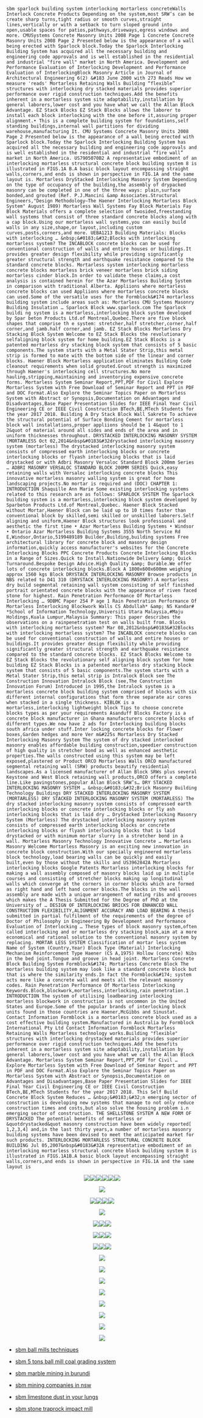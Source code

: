 
```
sbm sparlock building system interlocking mortarless concreteWalls Interlock Concrete Products Depending on the system,most SRW’s can be create sharp turns,tight radius or smooth curves,straight lines,vertically or with a setback to turn sloped ground into open,usable spaces for patios,pathways,driveways,egress windows and more. CMUSystems Concrete Masonry Units 2008 Page 1 Concrete Concrete Masonry Units 2008 Page 2 Presented below is the appearance of a wall being erected with Sparlock block.Today the Sparlock Interlocking Building System has acquired all the necessary building and engineering code approvals and is well established in the residential and industrial "fire wall" market in North America. Development and Performance Evaluation of Interlocking Development and Performance Evaluation of InterlockingBlock Masonry Article in Journal of Architectural Engineering 6(2) &#183 June 2000 with 273 Reads How we measure 'reads' Mortarless Retaining Walls Building “flexible” structures with interlocking dry stacked materials provides superior performance over rigid construction techniques.Add the benefits inherent in a mortarless system site adaptability,installation by general laborers,lower cost and you have what we call the Allan Block Advantage. EZ Stack Blocks EZ Stack Blocks allows the laborer to install each block interlocking with the one before it,assuring proper alignment.• This is a complete building system for foundations,self standing buildings,internal wall partitions for dividing warehouse,manufacturing It. CMU Systems Concrete Masonry Units 2008 Page 2 Presented below is the appearance of a wall being erected with Sparlock block.Today the Sparlock Interlocking Building System has acquired all the necessary building and engineering code approvals and is well established in the residential and industrial “fire wall” market in North America. US7905070B2 A representative embodiment of an interlocking mortarless structural concrete block building system 8 is illustrated in FIGS.1A B.A basic block layout encompassing straight walls,corners,and ends is shown in perspective in FIG.1A and the same layout is. Mortarless DryStacked Interlocking Masonry System Depending on the type of occupancy of the building,the assembly of drypacked masonry can be completed in one of the three ways: plain,surface bonded,and grouted (Ref. P.J.Mancini &amp Associates.Structural Engineers,"Design Methodology—The Haener Interlocking Mortarless Block System" August 1989) Mortarless Wall Systems Fay Block Materials Fay Block Materials offers a complete selection of twosided,freestanding wall systems that consist of three standard concrete blocks along with a cap block.Using our mortarless wall systems,you can easily build walls in any size,shape,or layout,including custom curves,posts,corners,and more. UEBA1213 Building Materials: Blocks with interlocking … &nbsp;&#0183;&#32;Blocks with interlocking mortarless system? The INCABLOCK concrete blocks can be used for conventional construction of walls and entire houses or buildings.It provides greater design flexibility while providing significantly greater structural strength and earthquake resistance compared to the standard concrete blocks. Mortarless system interlocking mortarless concrete blocks mortarless brick veneer mortarless brick siding mortarless cinder block.In order to validate these claims,a cost analysis is contained herein for the Azar Mortarless Building System in comparison with traditional Alberta. Appliions where mortarless concrete blocks can used Appliions where mortarless concrete blocks can used.Some of the versatile uses for the Formblock&#174 mortarless building system include areas such as: Mortarless CMU Systems Masonry Building Insulation … Sparlock Block www.sparlock.com The Sparlock buildi ng system is a mortarless,interlocking block system developed by Spar beton Products Ltd.of Montreal,Quebec.There are five block shapes that comprise th e system: stretcher,half stretcher,corner,half corner,and jamb.half corner,and jamb. EZ Stack Blocks Mortarless Dry Stacking Block System Welcome to EZ Stack Blocks the revolutionary selfaligning block system for home building.EZ Stack Blocks is a patented mortarless dry stacking block system that consists of 5 basic components.The system starts with a Metal Stater Strip,this metal strip is formed to mate with the bottom side of the linear and corner blocks. Haener Block Mortarless application eliminates Building Code cleanout requirements when solid grouted.Grout strength is maximized through Haener's interlocking cell structures.No more hauling,stripping,maintaining and inventorying expensive concrete forms. Mortarless System Seminar Report,PPT,PDF for Civil Explore Mortarless System with Free Download of Seminar Report and PPT in PDF and DOC Format.Also Explore the Seminar Topics Paper on Mortarless System with Abstract or Synopsis,Documentation on Advantages and Disadvantages,Base Paper Presentation Slides for IEEE Final Year Civil Engineering CE or IEEE Civil Construction BTech,BE,MTech Students for the year 2017 2018. Building A Dry Stack Block Wall Sakrete To achieve the structural potential of Surface Bonding Cement for mortarless block wall installations,proper appliions should be 1 4&quot to 1 2&quot of material around all sides and ends of the area and in uniform thicknesses throughout. DRYSTACKED INTERLOCKING MASONRY SYSTEM (MORTARLESS Oct 02,2014&nbsp&#0183&#32drystacked interlocking masonry system (mortarless) The drystacked interlocking masonry system consists of compressed earth interlocking blocks or concrete interlocking blocks or flyash interlocking blocks that is laid drystacked or with Adbri Masonry Versaloc Standard Block 200mm Series … ADBRI MASONRY VERSALOC STANDARD BLOCK 200MM SERIES Quick,easy retaining walls with Versaloc interlocking concrete blocks This innovative mortarless masonry walling system is great for home landscaping projects.No mortar is required and (DOC) CHAPTER 1: INTRODUCTION Shaquille Ann Marie Some existing interlocking systems related to this research are as follows: SPARLOCK SYSTEM The Sparlock building system is a mortarless,interlocking block system developed by Sparbeton Products Ltd.of Montreal,Quebec. Haener Block Stacked without Mortar,Haener Block can be laid up to 10 times faster than conventional block by skilled,semi skilled or unskilled laborers.Self aligning and uniform,Haener Block structures look professional and aesthetic the first time • Azar Mortarless Building Systems • Windsor • Ontario Azar Mortarless Building Systems 3555 North Service Rd E,Windsor,Ontario,5199489189 Builder,Building,building systems Free architectural library for concrete block and masonry design information,quickly access manufacturer's websites for the Concrete Interlocking Blocks PPC Concrete Products Concrete Interlocking Blocks in a Range of Sizes.Quick to Install.Nationwide Delivery &amp; Quick Turnaround.Bespoke Design Advice.High Quality &amp; Durable.We offer lots of concrete interlocking blocks.Block A 1800x600x600mm weighing approx 1560 kgs Block DRYSTACK INTERLOCKING MASONRY Browse products in NBS related to D41 310 (DRYSTACK INTERLOCKING MASONRY).A mortarless dry build segmental retaining wall system consisting of self finished portrait orientated concrete blocks with the appearance of riven faced stone for highest. Rain Penetration Performance Of Mortarless Interlocking … 9DBMC Paper 254 P age 1 Rain Penetration Performance Of Mortarless Interlocking Blockwork Walls CS Abdullah* &amp; NS Kandar# *School of Information Technology,Universiti Utara Malaysia,#Maju Holdings,Kuala Lumpur,Malaysia Summary: This paper describes the observations on a rainpenetration test on walls built from. Blocks with interlocking mortarless system? Mar 08,2012&nbsp&#0183&#32Blocks with interlocking mortarless system? The INCABLOCK concrete blocks can be used for conventional construction of walls and entire houses or buildings.It provides greater design flexibility while providing significantly greater structural strength and earthquake resistance compared to the standard concrete blocks. EZ Stack Blocks Welcome to EZ Stack Blocks the revolutionary self aligning block system for home building EZ Stack Blocks is a patented mortarless dry stacking block system that consists of 5 basic components.The system starts with a Metal Stater Strip,this metal strip is Intralock Block see The Construction Innovation Intralock Block (see,The Construction Innovation Forum) Introduced in 1995,the Intralock system is a mortarless concrete block building system comprised of blocks with six different internal configurations that form three separate air cores when stacked in a single thickness. KIBLOK is a mortarless,interlocking lightweight block Tips to choose concrete blocks types as per your requirements Asanduff Blocks Factory is a concrete block manufacturer in Ghana manufacturers concrete blocks of different types.We now have 2 ads for Interlocking building blocks south africa under stuff.Inter locking concrete blocks for Flower boxes,Garden hedges and more Ver m&#225s Mortarless Dry Stacked Interlocking Masonry System The system of dry stacked interlocked masonry enables affordable building construction,speedier construction of high quality in stretcher bond as well as enhanced aesthetic properties.The walls constructed using this system may be left exposed,plastered or Product ORCO Mortarless Walls ORCO manufactured segmental retaining wall (SRW) products beautify residential landscapes.As a licensed manufacturer of Allan Block SRWs plus several Keystone and West Block retaining wall products,ORCO offers a complete line.Like pavingstones,popular Allan Block SRW’s… DRY STACKED INTERLOCKING MASONRY SYSTEM … &nbsp;&#0183;&#32;Brick Masonry Building Technology Buildings DRY STACKED INTERLOCKING MASONRY SYSTEM (MORTARLESS) DRY STACKED INTERLOCKING MASONRY SYSTEM (MORTARLESS) The dry stacked interlocking masonry system consists of compressed earth interlocking blocks or concrete interlocking blocks or fly ash interlocking blocks that is laid dry … DryStacked Interlocking Masonry System (Mortarless) The drystacked interlocking masonry system consists of compressed earth interlocking blocks or concrete interlocking blocks or flyash interlocking blocks that is laid drystacked or with minimum mortar slurry in a stretcher bond in a wall. Mortarless Masonry Technology Innovative Concrete … Mortarless Masonry Welcome Mortarless Masonry is an exciting new innovation in concrete block construction.With our specially engineered mortarless block technology,load bearing walls can be quickly and easily built,even by those without the skills and US3962842A Mortarless interlocking blocks Google Patents Mortarless interlocking blocks for making a wall assembly composed of masonry blocks laid up in multiple courses and consisting of stretcher blocks making up longitudinal walls which converge at the corners in corner blocks which are formed as right hand and left hand corner blocks.The blocks in the wall assembly are made with a unique arrangement of mating ribs and grooves which makes the A Thesis Submitted for the Degree of PhD at the University of … DESIGN OF INTERLOCKING BRICKS FOR ENHANCED WALL CONSTRUCTION FLEXIBILITY,ALIGNMENT ACCURACY AND LOAD BEARING A thesis submitted in partial fulfilment of the requirements of the degree of Doctor of Philosophy in Engineering By Development and Performance Evaluation of Interlocking … These types of block masonry system,often called interlocking and or mortarless dry stacking block,aim at a more economical and rational solution to the conventional masonry system by replacing. MORTAR LESS SYSTEM Classification of mortar less system Name of System (Country,Year) Block Type (Material) Interlocking Mechanism Reinforcement Type Haener (CS A,1975) Hollow (concrete) Nibs in the bed joint.Tongue and groove in head joint. Mortarless Concrete Block Building System Formblock&#174; Mortarless Concrete Block The mortarless building system may look like a standard concrete block but that is where the similarity ends.In fact the Formblock&#174; system acts more like a concrete wall and meets all the relevant masonry codes. Rain Penetration Performance Of Mortarless Interlocking Keywords.Block,blockwork,mortarless,interlocking,rain penetration.1 INTRODUCTION The system of utilising loadbearing interlocking mortarless blockwork in construction is not uncommon in the United States and Europe.Some of the popular brands of interlocking block units found in those countries are Haener,McGibbs and Sinustat. Contact Information Formblock is a mortarless concrete block used as a cost effective building system.Manufactured in Australia by Formblock International Pty Ltd Contact Information Formblock Mortarless Retaining Walls Mortarless technology works.Building "flexible" structures with interlocking drystacked materials provides superior performance over rigid construction techniques.Add the benefits inherent in a mortarless system site adaptability,installation by general laborers,lower cost and you have what we call the Allan Block Advantage. Mortarless System Seminar Report,PPT,PDF for Civil … Explore Mortarless System with Free Download of Seminar Report and PPT in PDF and DOC Format.Also Explore the Seminar Topics Paper on Mortarless System with Abstract or Synopsis,Documentation on Advantages and Disadvantages,Base Paper Presentation Slides for IEEE Final Year Civil Engineering CE or IEEE Civil Construction BTech,BE,MTech Students for the year 2017 2018. This Self Build Concrete Block System Reduces … &nbsp;&#0183;&#32;n emerging sector of construction is developing new systems that manage to not only reduce construction times and costs,but also solve the housing problem i.n emerging sector of construction. THE SHELLSTONE SYSTEM A NEW FORM OF DRYSTACKED The potential benefits of mortarless or &quotdrystacked&quot masonry construction have been widely reported[ 1,2,3,4] and,in the last thirty years,a number of mortarless masonry building systems have been devised to meet the anticipated market for such products. INTERLOCKING MORTARLESS STRUCTURAL CONCRETE BLOCK BUILDING Jul 05,2007&nbsp&#0183&#32A representative embodiment of an interlocking mortarless structural concrete block building system 8 is illustrated in FIGS.1A1B.A basic block layout encompassing straight walls,corners,and ends is shown in perspective in FIG.1A and the same layout is 
```

<div align="center">
  
<a rel="nofollow" href="https://m.shibang-china.com?f=github&k=sbm+sparlock+building+system+interlocking+mortarless+concrete"><img src="https://static.shibang-china.com/en/l.png"></a><img src="https://static.shibang-china.com/en/hw.png"><a rel="nofollow" href="https://m.shibang-china.com/product/?f=github&k=sbm+sparlock+building+system+interlocking+mortarless+concrete"><img src="https://static.shibang-china.com/en/p.png"></a><a rel="nofollow" href="https://m.shibang-china.com/cases/?f=github&k=sbm+sparlock+building+system+interlocking+mortarless+concrete"><img src="https://static.shibang-china.com/en/c.png"></a><a rel="nofollow" href="https://m.shibang-china.com/news/?f=github&k=sbm+sparlock+building+system+interlocking+mortarless+concrete"><img src="https://static.shibang-china.com/en/n.png"></a><a rel="nofollow" href="https://m.shibang-china.com?f=github&k=sbm+sparlock+building+system+interlocking+mortarless+concrete"><img src="https://static.shibang-china.com/en/m.png"></a>

<a rel="nofollow" href="https://m.shibang-china.com/product/?f=github&k=sbm+sparlock+building+system+interlocking+mortarless+concrete"><img src="https://static.shibang-china.com/en/b.jpg"></a>
  
<a rel="nofollow" href="https://m.shibang-china.com/solution-aggregate.html?f=github&k=sbm+sparlock+building+system+interlocking+mortarless+concrete"><img src="https://static.shibang-china.com/en/a.jpg"></a><a rel="nofollow" href="https://m.shibang-china.com/solution-mine.html?f=github&k=sbm+sparlock+building+system+interlocking+mortarless+concrete"><img src="https://static.shibang-china.com/en/m.jpg"></a><a rel="nofollow" href="https://m.shibang-china.com/solution-mill.html?f=github&k=sbm+sparlock+building+system+interlocking+mortarless+concrete"><img src="https://static.shibang-china.com/en/g.jpg"></a><a rel="nofollow" href="https://m.shibang-china.com/solution-epc.html?f=github&k=sbm+sparlock+building+system+interlocking+mortarless+concrete"><img src="https://static.shibang-china.com/en/e.jpg"></a>

<a rel="nofollow" href="https://m.shibang-china.com/product/?f=github&k=sbm+sparlock+building+system+interlocking+mortarless+concrete"><img src="https://static.shibang-china.com/en/a-p.png"></a>

<a rel="nofollow" href="https://m.shibang-china.com/product/crusher/c6x.html?f=github&k=sbm+sparlock+building+system+interlocking+mortarless+concrete"><img src="https://static.shibang-china.com/en/j.jpg"></a><a rel="nofollow" href="https://m.shibang-china.com/product/crusher/ci5x.html?f=github&k=sbm+sparlock+building+system+interlocking+mortarless+concrete"><img src="https://static.shibang-china.com/en/i.jpg"></a><a rel="nofollow" href="https://m.shibang-china.com/product/crusher/hst.html?f=github&k=sbm+sparlock+building+system+interlocking+mortarless+concrete"><img src="https://static.shibang-china.com/en/c.jpg"></a>

<a rel="nofollow" href="https://m.shibang-china.com/product/mill/mtw.html?f=github&k=sbm+sparlock+building+system+interlocking+mortarless+concrete"><img src="https://static.shibang-china.com/en/mtw.jpg"></a><a rel="nofollow" href="https://m.shibang-china.com/product/mill/scm.html?f=github&k=sbm+sparlock+building+system+interlocking+mortarless+concrete"><img src="https://static.shibang-china.com/en/scm.jpg"></a><a rel="nofollow" href="https://m.shibang-china.com/product/mill/lm.html?f=github&k=sbm+sparlock+building+system+interlocking+mortarless+concrete"><img src="https://static.shibang-china.com/en/lm.jpg"></a>

<a rel="nofollow" href="https://m.shibang-china.com/product/sand/vsi6x.html?f=github&k=sbm+sparlock+building+system+interlocking+mortarless+concrete"><img src="https://static.shibang-china.com/en/6x.jpg"></a><a rel="nofollow" href="https://m.shibang-china.com/product/sand/vu.html?f=github&k=sbm+sparlock+building+system+interlocking+mortarless+concrete"><img src="https://static.shibang-china.com/en/vu.jpg"></a><a rel="nofollow" href="https://m.shibang-china.com/product/mobile/klun.html?f=github&k=sbm+sparlock+building+system+interlocking+mortarless+concrete"><img src="https://static.shibang-china.com/en/k.jpg"></a>

<a rel="nofollow" href="https://m.shibang-china.com/cases/?f=github&k=sbm+sparlock+building+system+interlocking+mortarless+concrete"><img src="https://static.shibang-china.com/en/case.png"></a>

<a rel="nofollow" href="https://m.shibang-china.com/cases/aggregate/202.html?f=github&k=sbm+sparlock+building+system+interlocking+mortarless+concrete"><img src="https://static.shibang-china.com/en/c-1.jpg"></a>

<a rel="nofollow" href="https://m.shibang-china.com/cases/aggregate/203.html?f=github&k=sbm+sparlock+building+system+interlocking+mortarless+concrete"><img src="https://static.shibang-china.com/en/c-2.jpg"></a>

<a rel="nofollow" href="https://m.shibang-china.com/cases/mill/123.html?f=github&k=sbm+sparlock+building+system+interlocking+mortarless+concrete"><img src="https://static.shibang-china.com/en/c-3.jpg"></a>

<a rel="nofollow" href="https://m.shibang-china.com/contact_us.html?f=github&k=sbm+sparlock+building+system+interlocking+mortarless+concrete"><img src="https://static.shibang-china.com/en/contact.png"></a>

<a rel="nofollow" href="https://swt.shibang-china.com/?f=github&k=sbm+sparlock+building+system+interlocking+mortarless+concrete"><img src="https://static.shibang-china.com/en/chat.png"></a>

<a rel="nofollow" href="https://whatsapp.shibangsoft.com/WhatsApp.php?f=github&k=sbm+sparlock+building+system+interlocking+mortarless+concrete"><img src="https://static.shibang-china.com/en/whatsapp.png"></a>

<a rel="nofollow" href="https://m.shibang-china.com/?f=github&k=sbm+sparlock+building+system+interlocking+mortarless+concrete"><img src="https://static.shibang-china.com/en/website.png"></a>

</div>


* [sbm ball mills techniques](sbm%20ball%20mills%20techniques.md)

* [sbm 5 tons ball mill coal grading system](sbm%205%20tons%20ball%20mill%20coal%20grading%20system.md)

* [sbm marble mining in burundi](sbm%20marble%20mining%20in%20burundi.md)

* [sbm mining companies in nsw](sbm%20mining%20companies%20in%20nsw.md)

* [sbm limestone dust in your lungs](sbm%20limestone%20dust%20in%20your%20lungs.md)

* [sbm stone traprock impact mill](sbm%20stone%20traprock%20impact%20mill.md)